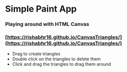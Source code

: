 # Simple Paint App

### Playing around with HTML Canvas

### [https://rishabhr16.github.io/CanvasTriangles/](https://rishabhr16.github.io/CanvasTriangles/)

- Drag to create triangles
- Double click on the triangles to delete them
- Click and drag the triangles to drag them around

